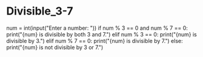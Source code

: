 # Divisible_3-7
num = int(input("Enter a number: "))
if num % 3 == 0 and num % 7 == 0:
    print("{num} is divisible by both 3 and 7.")
elif num % 3 == 0:
    print("{num} is divisible by 3.")
elif num % 7 == 0:
    print("{num} is divisible by 7.")
else:
    print("{num} is not divisible by 3 or 7.")
